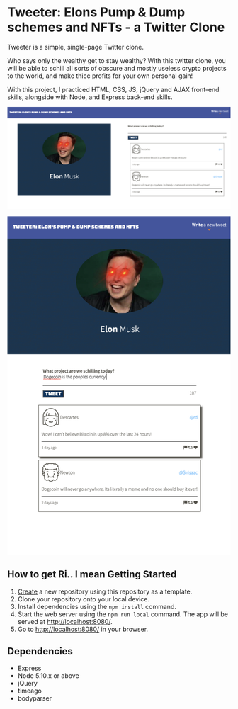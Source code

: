 # Tweeter: Elons Pump & Dump schemes and NFTs - a Twitter Clone

Tweeter is a simple, single-page Twitter clone.

Who says only the wealthy get to stay wealthy? With this twitter clone, you will be able to schill all sorts of obscure and mostly useless crypto projects to the world, and make thicc profits for your own personal gain! 

With this project, I practiced HTML, CSS, JS, jQuery and AJAX front-end skills, alongside with Node, and Express back-end skills.

![](https://github.com/josephdoba/tweeter/blob/master/docs/tweeter_shot1.png)

![](https://github.com/josephdoba/tweeter/blob/master/docs/tweeter_shot2.png)

## How to get Ri.. I mean Getting Started

1. [Create](https://docs.github.com/en/repositories/creating-and-managing-repositories/creating-a-repository-from-a-template) a new repository using this repository as a template.
2. Clone your repository onto your local device.
3. Install dependencies using the `npm install` command.
3. Start the web server using the `npm run local` command. The app will be served at <http://localhost:8080/>.
4. Go to <http://localhost:8080/> in your browser.

## Dependencies

- Express
- Node 5.10.x or above
- jQuery
- timeago
- bodyparser